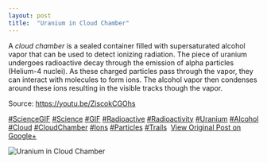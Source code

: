 ```yaml
---
layout: post
title:  "Uranium in Cloud Chamber"
---
```


A _cloud chamber_ is a sealed container filled with supersaturated alcohol vapor that can be used to detect ionizing radiation. The piece of uranium undergoes radioactive decay through the emission of alpha particles (Helium-4 nuclei). As these charged particles pass through the vapor, they can interact with molecules to form ions. The alcohol vapor then condenses around these ions resulting in the visible tracks though the vapor.  
  
Source: <https://youtu.be/ZiscokCGOhs>  
  
[#ScienceGIF](https://plus.google.com/s/%23ScienceGIF/posts) [#Science](https://plus.google.com/s/%23Science/posts) [#GIF](https://plus.google.com/s/%23GIF/posts) [#Radioactive](https://plus.google.com/s/%23Radioactive/posts) [#Radioactivity](https://plus.google.com/s/%23Radioactivity/posts) [#Uranium](https://plus.google.com/s/%23Uranium/posts) [#Alcohol](https://plus.google.com/s/%23Alcohol/posts) [#Cloud](https://plus.google.com/s/%23Cloud/posts) [#CloudChamber](https://plus.google.com/s/%23CloudChamber/posts) [#Ions](https://plus.google.com/s/%23Ions/posts) [#Particles](https://plus.google.com/s/%23Particles/posts) [#Trails](https://plus.google.com/s/%23Trails/posts) ﻿
[View Original Post on Google+](https://plus.google.com/+ColinSullender/posts/ZdVgVydSDEn)

![Uranium in Cloud Chamber](https://i.imgur.com/5ezKt3L.gif)
